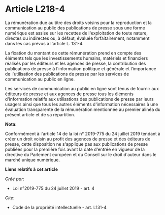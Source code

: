 # Article L218-4

La rémunération due au titre des droits voisins pour la reproduction et la communication au public des publications de presse
sous une forme numérique est assise sur les recettes de l'exploitation de toute nature, directes ou indirectes ou, à défaut,
évaluée forfaitairement, notamment dans les cas prévus à l'article L. 131-4. 

La fixation du montant de cette rémunération prend en compte des éléments tels que les investissements humains, matériels et
financiers réalisés par les éditeurs et les agences de presse, la contribution des publications de presse à l'information
politique et générale et l'importance de l'utilisation des publications de presse par les services de communication au public
en ligne. 

Les services de communication au public en ligne sont tenus de fournir aux éditeurs de presse et aux agences de presse tous
les éléments d'information relatifs aux utilisations des publications de presse par leurs usagers ainsi que tous les autres
éléments d'information nécessaires à une évaluation transparente de la rémunération mentionnée au premier alinéa du présent
article et de sa répartition.

**Nota:**

Conformément à l'article 14 de la loi n° 2019-775 du 24 juillet 2019 tendant à créer un droit voisin au profit des agences de
presse et des éditeurs de presse, cette disposition ne s'applique pas aux publications de presse publiées pour la première
fois avant la date d'entrée en vigueur de la directive du Parlement européen et du Conseil sur le droit d'auteur dans le
marché unique numérique.

**Liens relatifs à cet article**

_Créé par_:

  - Loi n°2019-775 du 24 juillet 2019 - art. 4

_Cite_:

  - Code de la propriété intellectuelle - art. L131-4
